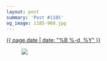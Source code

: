 ```yaml
---
layout: post
summary: 'Post #1185'
og_image: 1185-960.jpg
---
```


<div class="post">
 <time>
  <a href="/1185">
   {{ page.date | date: "%B %-d, %Y" }}
  </a>
 </time>
 <a href="/1185">
  <figure data-taken="7/24/2020">
   <img sizes="(min-width: 700px) 50vw, calc(100vw - 2rem)" src="{{ site.assets_url }}/1185-480.jpg" srcset="{{ site.assets_url }}/1185-240.jpg 240w, {{ site.assets_url }}/1185-480.jpg 480w, {{ site.assets_url }}/1185-720.jpg 720w, {{ site.assets_url }}/1185-960.jpg 960w"/>
  </figure>
 </a>
</div>
